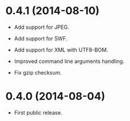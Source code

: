 # 0.4.1 (2014-08-10)

+ Add support for JPEG.

+ Add support for SWF.

+ Add support for XML with UTF8-BOM.

+ Improved command line arguments handling.

+ Fix gzip checksum.


# 0.4.0 (2014-08-04)

+ First public release.
